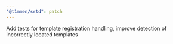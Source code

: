 ```yaml
---
"@t1mmen/srtd": patch
---
```


Add tests for template registration handling, improve detection of incorrectly located templates
